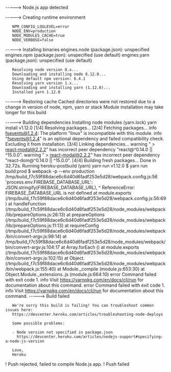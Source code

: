 -----> Node.js app detected
       
-----> Creating runtime environment
       
       NPM_CONFIG_LOGLEVEL=error
       NODE_ENV=production
       NODE_MODULES_CACHE=true
       NODE_VERBOSE=false
       
-----> Installing binaries
       engines.node (package.json):  unspecified
       engines.npm (package.json):   unspecified (use default)
       engines.yarn (package.json):  unspecified (use default)
       
       Resolving node version 8.x...
       Downloading and installing node 8.12.0...
       Using default npm version: 6.4.1
       Resolving yarn version 1.x...
       Downloading and installing yarn (1.12.0)...
       Installed yarn 1.12.0
       
-----> Restoring cache
       Cached directories were not restored due to a change in version of node, npm, yarn or stack
       Module installation may take longer for this build
       
-----> Building dependencies
       Installing node modules (yarn.lock)
       yarn install v1.12.0
       [1/4] Resolving packages...
       [2/4] Fetching packages...
       info fsevents@1.2.4: The platform "linux" is incompatible with this module.
       info "fsevents@1.2.4" is an optional dependency and failed compatibility check. Excluding it from installation.
       [3/4] Linking dependencies...
       warning " > react-modal@2.2.2" has incorrect peer dependency "react@^0.14.0 || ^15.0.0".
       warning " > react-modal@2.2.2" has incorrect peer dependency "react-dom@^0.14.0 || ^15.0.0".
       [4/4] Building fresh packages...
       Done in 32.72s.
       Running heroku-postbuild (yarn)
       yarn run v1.12.0
       $ yarn run build:prod
       $ webpack -p --env production
/tmp/build_f7c59f88dace6c6d40d6fadf253e5d28/webpack.config.js:56
                'process.env.FIREBASE_DATABASE_URL': JSON.stringify(FIREBASE_DATABASE_URL),
                                                                    ^
ReferenceError: FIREBASE_DATABASE_URL is not defined
    at module.exports (/tmp/build_f7c59f88dace6c6d40d6fadf253e5d28/webpack.config.js:56:69)
    at handleFunction (/tmp/build_f7c59f88dace6c6d40d6fadf253e5d28/node_modules/webpack/lib/prepareOptions.js:26:13)
    at prepareOptions (/tmp/build_f7c59f88dace6c6d40d6fadf253e5d28/node_modules/webpack/lib/prepareOptions.js:11:13)
    at requireConfig (/tmp/build_f7c59f88dace6c6d40d6fadf253e5d28/node_modules/webpack/bin/convert-argv.js:98:14)
    at /tmp/build_f7c59f88dace6c6d40d6fadf253e5d28/node_modules/webpack/bin/convert-argv.js:104:17
    at Array.forEach (<anonymous>)
    at module.exports (/tmp/build_f7c59f88dace6c6d40d6fadf253e5d28/node_modules/webpack/bin/convert-argv.js:102:15)
    at Object.<anonymous> (/tmp/build_f7c59f88dace6c6d40d6fadf253e5d28/node_modules/webpack/bin/webpack.js:155:40)
    at Module._compile (module.js:653:30)
    at Object.Module._extensions..js (module.js:664:10)
error Command failed with exit code 1.
       info Visit https://yarnpkg.com/en/docs/cli/run for documentation about this command.
error Command failed with exit code 1.
       info Visit https://yarnpkg.com/en/docs/cli/run for documentation about this command.
-----> Build failed
       
       We're sorry this build is failing! You can troubleshoot common issues here:
       https://devcenter.heroku.com/articles/troubleshooting-node-deploys
       
       Some possible problems:
       
       - Node version not specified in package.json
         https://devcenter.heroku.com/articles/nodejs-support#specifying-a-node-js-version
       
       Love,
       Heroku
       
 !     Push rejected, failed to compile Node.js app.
 !     Push failed
